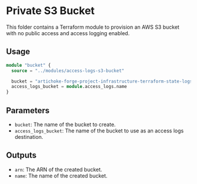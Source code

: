 # Private S3 Bucket

This folder contains a Terraform module to provision an AWS S3 bucket with no
public access and access logging enabled.

## Usage

```terraform
module "bucket" {
  source = "../modules/access-logs-s3-bucket"

  bucket = "artichoke-forge-project-infrastructure-terraform-state-logs"
  access_logs_bucket = module.access_logs.name
}
```

## Parameters

- `bucket`: The name of the bucket to create.
- `access_logs_bucket`: The name of the bucket to use as an access logs
  destination.

## Outputs

- `arn`: The ARN of the created bucket.
- `name`: The name of the created bucket.
